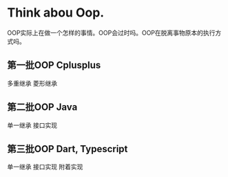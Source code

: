 
# Think abou Oop.

OOP实际上在做一个怎样的事情。OOP会过时吗。OOP在脱离事物原本的执行方式吗。

## 第一批OOP Cplusplus 

多重继承 菱形继承

## 第二批OOP Java 

单一继承 接口实现

## 第三批OOP Dart, Typescript 

单一继承 接口实现 附着实现

